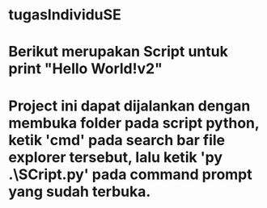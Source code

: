 # tugasIndividuSE
# Berikut merupakan Script untuk print "Hello World!v2"
# Project ini dapat dijalankan dengan membuka folder pada script python, ketik 'cmd' pada search bar file explorer tersebut, lalu ketik 'py .\SCript.py' pada command prompt yang sudah terbuka.